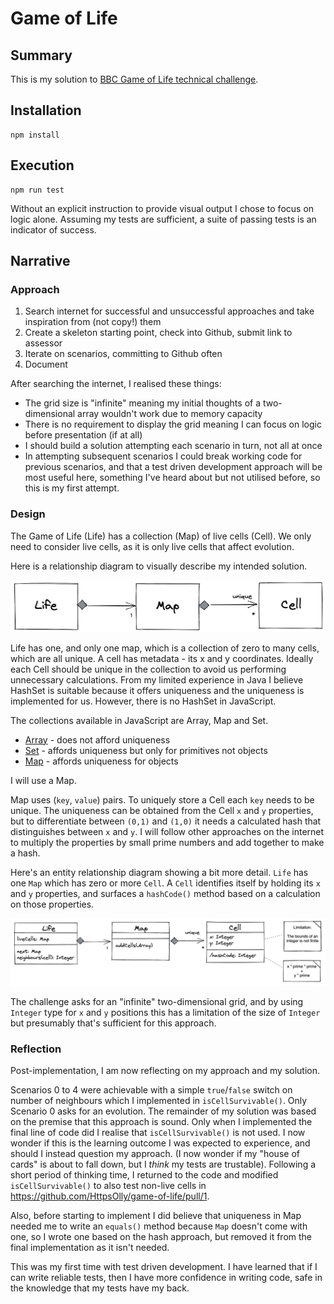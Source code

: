 # Game of Life

## Summary
This is my solution to [BBC Game of Life technical challenge](docs/Game+of+Life+Candidate+Instructions.md).

## Installation
    npm install

## Execution
    npm run test
Without an explicit instruction to provide visual output I chose to focus on logic alone. Assuming my tests are sufficient, a suite of passing tests is an indicator of success.

## Narrative

### Approach
1. Search internet for successful and unsuccessful approaches and take inspiration from (not copy!) them
1. Create a skeleton starting point, check into Github, submit link to assessor
1. Iterate on scenarios, committing to Github often
1. Document 

After searching the internet, I realised these things:
- The grid size is "infinite" meaning my initial thoughts of a two-dimensional array wouldn't work due to memory capacity
- There is no requirement to display the grid meaning I can focus on logic before presentation (if at all)
- I should build a solution attempting each scenario in turn, not all at once
- In attempting subsequent scenarios I could break working code for previous scenarios, and that a test driven development approach will be most useful here, something I've heard about but not utilised before, so this is my first attempt.

### Design

The Game of Life (Life) has a collection (Map) of live cells (Cell). We only need to consider live cells, as it is only live cells that affect evolution.

Here is a relationship diagram to visually describe my intended solution.

![](docs/ER-Diagram.png)

Life has one, and only one map, which is a collection of zero to many cells, which are all unique. A cell has metadata - its x and y coordinates. Ideally each Cell should be unique in the collection to avoid us performing unnecessary calculations. From my limited experience in Java I believe HashSet is suitable because it offers uniqueness and the uniqueness is implemented for us. However, there is no HashSet in JavaScript.

The collections available in JavaScript are Array, Map and Set. 

 - [Array](https://developer.mozilla.org/en-US/docs/Web/JavaScript/Reference/Global_Objects/Array) - does not afford uniqueness
 - [Set](https://developer.mozilla.org/en-US/docs/Web/JavaScript/Reference/Global_Objects/Set) - affords uniqueness but only for primitives not objects
 - [Map](https://developer.mozilla.org/en-US/docs/Web/JavaScript/Reference/Global_Objects/Map) - affords uniqueness for objects

I will use a Map.

Map uses (`key`, `value`) pairs. To uniquely store a Cell each `key` needs to be unique. The uniqueness can be obtained from the Cell `x` and `y` properties, but to differentiate between `(0,1)` and `(1,0)` it needs a calculated hash that distinguishes between `x` and `y`. I will follow other approaches on the internet to multiply the properties by small prime numbers and add together to make a hash. 

Here's an entity relationship diagram showing a bit more detail. `Life` has one `Map` which has zero or more `Cell`. A `Cell` identifies itself by holding its `x` and `y` properties, and surfaces a `hashCode()` method based on a calculation on those properties.

![](docs/ER-DiagramDetail.png) 

The challenge asks for an "infinite" two-dimensional grid, and by using `Integer` type for `x` and `y` positions this has a limitation of the size of `Integer` but presumably that's sufficient for this approach.

### Reflection

Post-implementation, I am now reflecting on my approach and my solution.

Scenarios 0 to 4 were achievable with a simple `true`/`false` switch on number of neighbours which I implemented in `isCellSurvivable()`. Only Scenario 0 asks for an evolution. The remainder of my solution was based on the premise that this approach is sound. Only when I implemented the final line of code did I realise that `isCellSurvivable()` is not used. I now wonder if this is the learning outcome I was expected to experience, and should I instead question my approach. (I now wonder if my "house of cards" is about to fall down, but I *think* my tests are trustable). Following a short period of thinking time, I returned to the code and modified `isCellSurvivable()` to also test non-live cells in https://github.com/HttpsOlly/game-of-life/pull/1.

Also, before starting to implement I did believe that uniqueness in Map needed me to write an `equals()` method because `Map` doesn't come with one, so I wrote one based on the hash approach, but removed it from the final implementation as it isn't needed.

This was my first time with test driven development. I have learned that if I can write reliable tests, then I have more confidence in writing code, safe in the knowledge that my tests have my back. 
